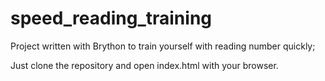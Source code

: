 # speed_reading_training
Project written with Brython to train yourself with reading number quickly;


Just clone the repository and open index.html with your browser.
